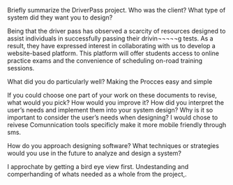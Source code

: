 Briefly summarize the DriverPass project. Who was the client? What type of system did they want you to design?

Being that the driver pass has observed a scarcity of resources designed to assist individuals in successfully passing their drivin¬¬¬¬¬g tests. As a result, they have expressed interest in collaborating with us to develop a website-based platform. This platform will offer students access to online practice exams and the convenience of scheduling on-road training sessions.

What did you do particularly well?
Making the Procces easy and simple 

If you could choose one part of your work on these documents to revise, what would you pick? How would you improve it?
How did you interpret the user’s needs and implement them into your system design? Why is it so important to consider the user’s needs when designing?
I would chose to reivese Comunnication tools specificly make it more mobile friendly through sms.

How do you approach designing software? What techniques or strategies would you use in the future to analyze and design a system?

I approchate by getting a bird eye view first. Undestanding and comperhanding of whats needed as a whole from the project,.
